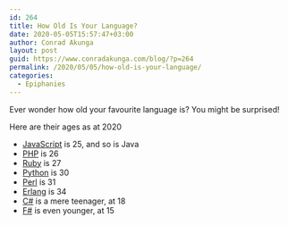 ```yaml
---
id: 264
title: How Old Is Your Language?
date: 2020-05-05T15:57:47+03:00
author: Conrad Akunga
layout: post
guid: https://www.conradakunga.com/blog/?p=264
permalink: /2020/05/05/how-old-is-your-language/
categories:
  - Epiphanies
---
```

Ever wonder how old your favourite language is? You might be surprised!

Here are their ages as at 2020

  * [JavaScript](https://en.wikipedia.org/wiki/JavaScript) is 25, and so is Java
  * [PHP](https://en.wikipedia.org/wiki/PHP) is 26
  * [Ruby](https://en.wikipedia.org/wiki/Ruby_(programming_language)) is 27
  * [Python](https://en.wikipedia.org/wiki/Python_(programming_language)) is 30
  * [Perl](https://en.wikipedia.org/wiki/F_Sharp_(programming_language)) is 31
  * [Erlang](https://en.wikipedia.org/wiki/Erlang_(programming_language)) is 34
  * [C#](https://en.wikipedia.org/wiki/C_Sharp_(programming_language)#Versions) is a mere teenager, at 18
  * [F#](https://en.wikipedia.org/wiki/F_Sharp_(programming_language)) is even younger, at 15